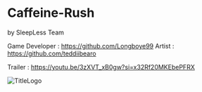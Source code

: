 # Caffeine-Rush
by SleepLess Team

  Game Developer : https://github.com/Longboye99
  Artist :  https://github.com/teddiibearo

  Trailer : https://youtu.be/3zXVT_xB0gw?si=x32Rf20MKEbePFRX

![TitleLogo](https://github.com/user-attachments/assets/6c33e926-c4a2-4bea-bb3a-8009dfb1416b)
